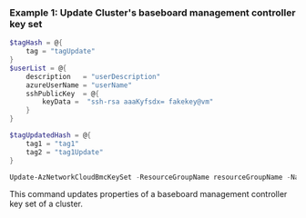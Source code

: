 ### Example 1: Update Cluster's baseboard management controller key set
```powershell
$tagHash = @{
    tag = "tagUpdate"
}
$userList = @{
    description   = "userDescription"
    azureUserName = "userName"
    sshPublicKey  = @{
        keyData =  "ssh-rsa aaaKyfsdx= fakekey@vm"
    }
}

$tagUpdatedHash = @{
    tag1 = "tag1"
    tag2 = "tag1Update"
}

Update-AzNetworkCloudBmcKeySet -ResourceGroupName resourceGroupName -Name baseboardmgtcontrollerkeysetname -Tag $tagUpdatedHash -ClusterName clusterName -UserList $userList
```

This command updates properties of a baseboard management controller key set of a cluster.
